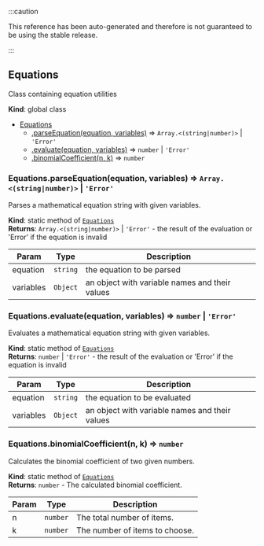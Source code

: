 
:::caution

This reference has been auto-generated and therefore is not guaranteed to be using the stable release.

:::

<a name="Equations"></a>

## Equations
Class containing equation utilities

**Kind**: global class  

* [Equations](#Equations)
    * [.parseEquation(equation, variables)](#Equations.parseEquation) ⇒ <code>Array.&lt;(string\|number)&gt;</code> \| <code>&#x27;Error&#x27;</code>
    * [.evaluate(equation, variables)](#Equations.evaluate) ⇒ <code>number</code> \| <code>&#x27;Error&#x27;</code>
    * [.binomialCoefficient(n, k)](#Equations.binomialCoefficient) ⇒ <code>number</code>

<a name="Equations.parseEquation"></a>

### Equations.parseEquation(equation, variables) ⇒ <code>Array.&lt;(string\|number)&gt;</code> \| <code>&#x27;Error&#x27;</code>
Parses a mathematical equation string with given variables.

**Kind**: static method of [<code>Equations</code>](#Equations)  
**Returns**: <code>Array.&lt;(string\|number)&gt;</code> \| <code>&#x27;Error&#x27;</code> - the result of the evaluation or 'Error' if the equation is invalid  

| Param | Type | Description |
| --- | --- | --- |
| equation | <code>string</code> | the equation to be parsed |
| variables | <code>Object</code> | an object with variable names and their values |

<a name="Equations.evaluate"></a>

### Equations.evaluate(equation, variables) ⇒ <code>number</code> \| <code>&#x27;Error&#x27;</code>
Evaluates a mathematical equation string with given variables.

**Kind**: static method of [<code>Equations</code>](#Equations)  
**Returns**: <code>number</code> \| <code>&#x27;Error&#x27;</code> - the result of the evaluation or 'Error' if the equation is invalid  

| Param | Type | Description |
| --- | --- | --- |
| equation | <code>string</code> | the equation to be evaluated |
| variables | <code>Object</code> | an object with variable names and their values |

<a name="Equations.binomialCoefficient"></a>

### Equations.binomialCoefficient(n, k) ⇒ <code>number</code>
Calculates the binomial coefficient of two given numbers.

**Kind**: static method of [<code>Equations</code>](#Equations)  
**Returns**: <code>number</code> - The calculated binomial coefficient.  

| Param | Type | Description |
| --- | --- | --- |
| n | <code>number</code> | The total number of items. |
| k | <code>number</code> | The number of items to choose. |

